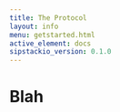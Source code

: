 ```yaml
---
title: The Protocol
layout: info
menu: getstarted.html
active_element: docs
sipstackio_version: 0.1.0
---
```


# Blah #
